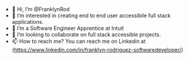 - 👋 Hi, I’m @FranklynRod
- 👀 I’m interested in creating end to end user accessibile full stack applications. 
- 🌱 I’m a Software Engineer Apprentice at Intuit 
- 💞️ I’m looking to collaborate on full stack accessible projects.
- 📫 How to reach me? You can reach me on Linkedin at (https://www.linkedin.com/in/franklyn-rodriguez-softwaredeveloper/)
<!---
FranklynRod/FranklynRod is a ✨ special ✨ repository because its `README.md` (this file) appears on your GitHub profile.
You can click the Preview link to take a look at your changes.
--->
